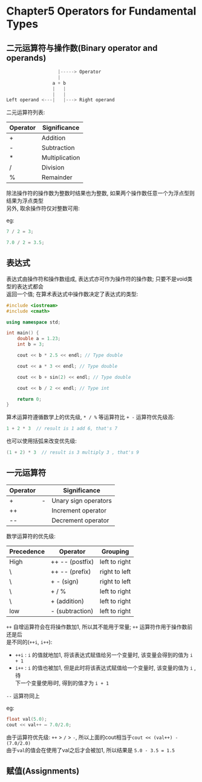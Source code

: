 Chapter5 Operators for Fundamental Types
===

二元运算符与操作数(Binary operator and operands)
---

```cpp
                   |-----> Operator
                   |
                 a + b
                 |   |
                 |   |
Left operand <---|   |---> Right operand
```

二元运算符列表:

| Operator | Significance   |
| -------- | -------------- |
| +        | Addition       |
| -        | Subtraction    |
| *        | Multiplication |
| /        | Division       |
| %        | Remainder      |

除法操作符的操作数为整数时结果也为整数, 如果两个操作数任意一个为浮点型则结果为浮点类型  
另外, 取余操作符仅对整数可用:

eg:

```cpp
7 / 2 = 3;

7.0 / 2 = 3.5;
```

表达式
---

表达式由操作符和操作数组成, 表达式亦可作为操作符的操作数; 只要不是void类型的表达式都会  
返回一个值; 在算术表达式中操作数决定了表达式的类型:

```cpp
#include <iostream>
#include <cmath>

using namespace std;

int main() {
    double a = 1.23;
    int b = 3;

    cout << b * 2.5 << endl; // Type double

    cout << a * 3 << endl; // Type double

    cout << b + sin(2) << endl; // Type double

    cout << b / 2 << endl; // Type int

    return 0;
}
```

算术运算符遵循数学上的优先级, `* / %` 等运算符比 `+ -` 运算符优先级高:

```cpp
1 + 2 * 3  // result is 1 add 6, that's 7
```

也可以使用括弧来改变优先级:

```cpp
(1 + 2) * 3  // result is 3 multiply 3 , that's 9
```

一元运算符
---

| Operator |     | Significance         |
| -------- | --- | -------------------- |
| +        | -   | Unary sign operators |
| ++       |     | Increment operator   |
| --       |     | Decrement operator   |

数学运算符的优先级:

| Precedence | Operator         | Grouping      |
| ---------- | ---------------- | ------------- |
| High       | ++  -- (postfix) | left to right |
| \          | ++  -- (prefix)  | right to left |
| \          | +  - (sign)      | right to left |
| \          | + / %            | left to right |
| \          | + (addition)     | left to right |
| low        | - (subtraction)  | left to right |

`++` 自增运算符会在将操作数加1, 所以其不能用于常量; `++` 运算符作用于操作数前还是后  
是不同的(`++i`, `i++`):

* `++i` : `i` 的值就地加1, 将该表达式赋值给另一个变量时, 该变量会得到的值为 `i + 1`
* `i++` : `i` 的值也被加1, 但是此时将该表达式赋值给一个变量时, 该变量的值为 `i` , 待  
  下一个变量使用i时, 得到的值才为 `i + 1`

`--` 运算符同上

eg:

```cpp
float val(5.0);
cout << val++ – 7.0/2.0;
```

由于运算符优先级: `++` > `/` > `-`, 所以上面的cout相当于`cout << (val++) - (7.0/2.0)`  
由于`val`的值会在使用了val之后才会被加1, 所以结果是 `5.0 - 3.5 = 1.5`

赋值(Assignments)
---

